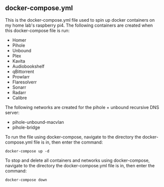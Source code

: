 ## docker-compose.yml

This is the docker-compose.yml file used to spin up docker containers on my home lab's raspberry pi4. The following containers are created when this docker-compose file is run:

- Homer
- Pihole
- Unbound
- Plex
- Kavita
- Audiobookshelf
- qBittorrent
- Prowlarr
- Flaresolverr
- Sonarr
- Radarr
- Calibre

The following networks are created for the pihole + unbound recursive DNS server:

- pihole-unbound-macvlan
- pihole-bridge

To run the file using docker-compose, navigate to the directory the docker-compose.yml file is in, then enter the command:

```
docker-compose up -d
```

To stop and delete all containers and networks using docker-compose, navigate to the directory the docker-compose.yml file is in, then enter the command:

```
docker-compose down
```
